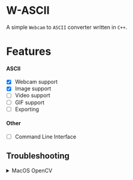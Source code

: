 # W-ASCII

A simple `Webcam` to `ASCII` converter written in `C++`.

# Features

#### ASCII

- [x] Webcam support
- [x] Image support
- [ ] Video support
- [ ] GIF support
- [ ] Exporting

#### Other

- [ ] Command Line Interface

## Troubleshooting

<details>

<summary>MacOS OpenCV</summary>

If `g++` is having issues linking, try the following command:

```sh
g++ -std=c++17 main.cpp -o out -L/usr/local/Cellar/opencv/4.7.0_3/lib -lopencv_gapi -lopencv_stitching -lopencv_alphamat -lopencv_aruco -lopencv_barcode -lopencv_bgsegm -lopencv_bioinspired -lopencv_ccalib -lopencv_dnn_objdetect -lopencv_dnn_superres -lopencv_dpm -lopencv_face -lopencv_freetype -lopencv_fuzzy -lopencv_hfs -lopencv_img_hash -lopencv_intensity_transform -lopencv_line_descriptor -lopencv_mcc -lopencv_quality -lopencv_rapid -lopencv_reg -lopencv_rgbd -lopencv_saliency -lopencv_sfm -lopencv_stereo -lopencv_structured_light -lopencv_phase_unwrapping -lopencv_superres -lopencv_optflow -lopencv_surface_matching -lopencv_tracking -lopencv_highgui -lopencv_datasets -lopencv_text -lopencv_plot -lopencv_videostab -lopencv_videoio -lopencv_viz -lopencv_wechat_qrcode -lopencv_xfeatures2d -lopencv_shape -lopencv_ml -lopencv_ximgproc -lopencv_video -lopencv_xobjdetect -lopencv_objdetect -lopencv_calib3d -lopencv_imgcodecs -lopencv_features2d -lopencv_dnn -lopencv_flann -lopencv_xphoto -lopencv_photo -lopencv_imgproc -lopencv_core -lcurses
```

</details>
